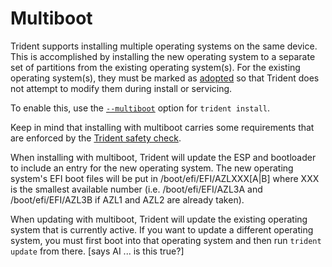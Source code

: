 # Multiboot

Trident supports installing multiple operating systems on the same device. This is accomplished by installing the new operating system to a separate set of partitions from the existing operating system(s). For the existing operating system(s), they must be marked as [adopted](../How-To-Guides/Adopt-Existing-Partitions.md) so that Trident does not attempt to modify them during install or servicing.

To enable this, use the [`--multiboot`](../Reference/Trident-CLI.md#--multiboot-multiboot)
option for `trident install`.

Keep in mind that installing with multiboot carries some requirements that are enforced by the [Trident safety check](./Clean-Install-Safety-Check.md).

When installing with multiboot, Trident will update the ESP and bootloader to include an entry for the new operating system. The new operating system's EFI boot files will be put in /boot/efi/EFI/AZLXXX[A|B] where XXX is the smallest available number (i.e. /boot/efi/EFI/AZL3A and /boot/efi/EFI/AZL3B if AZL1 and AZL2 are already taken).

When updating with multiboot, Trident will update the existing operating system that is currently active. If you want to update a different operating system, you must first boot into that operating system and then run `trident update` from there. [says AI ... is this true?]

